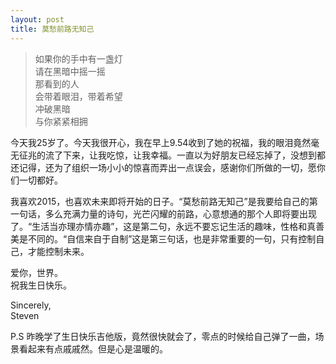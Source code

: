 ```yaml
---
layout: post
title: 莫愁前路无知己
---
```


>如果你的手中有一盏灯</br>
>请在黑暗中摇一摇 </br>
>那看到的人 </br>
>会带着眼泪，带着希望 </br>
>冲破黑暗 </br>
>与你紧紧相拥 </br>

今天我25岁了。今天我很开心，我在早上9.54收到了她的祝福，我的眼泪竟然毫无征兆的流了下来，让我吃惊，让我幸福。一直以为好朋友已经忘掉了，没想到都还记得，还为了组织一场小小的惊喜而弄出一点误会，感谢你们所做的一切，愿你们一切都好。

我喜欢2015，也喜欢未来即将开始的日子。“莫愁前路无知己”是我要给自己的第一句话，多么充满力量的诗句，光芒闪耀的前路，心意想通的那个人即将要出现了。“生活当亦理亦情亦趣”，这是第二句，永远不要忘记生活的趣味，性格和真善美是不同的。“自信来自于自制”这是第三句话，也是非常重要的一句，只有控制自己，才能控制未来。

爱你，世界。</br>
祝我生日快乐。

Sincerely,</br>
Steven

P.S 昨晚学了生日快乐吉他版，竟然很快就会了，零点的时候给自己弹了一曲，场景看起来有点戚戚然。但是心是温暖的。
